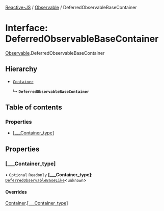 [Reactive-JS](../README.md) / [Observable](../modules/Observable.md) / DeferredObservableBaseContainer

# Interface: DeferredObservableBaseContainer

[Observable](../modules/Observable.md).DeferredObservableBaseContainer

## Hierarchy

- [`Container`](types.Container.md)

  ↳ **`DeferredObservableBaseContainer`**

## Table of contents

### Properties

- [[\_\_\_Container\_type]](Observable.DeferredObservableBaseContainer.md#[___container_type])

## Properties

### [\_\_\_Container\_type]

• `Optional` `Readonly` **[\_\_\_Container\_type]**: [`DeferredObservableBaseLike`](types.DeferredObservableBaseLike.md)<`unknown`\>

#### Overrides

[Container](types.Container.md).[[___Container_type]](types.Container.md#[___container_type])
